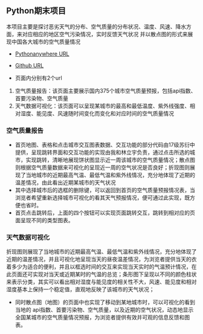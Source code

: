 ## Python期末项目

本项目主要是探讨恶劣天气的分布、空气质量的分布状况、温度、风速、降水方面，来对应相应的地区空气污染情况，实时反馈天气状况 并以散点图的形式来展现中国各大城市的空气质量情况


* [Pythonanywhere URL](http://linlyu01.pythonanywhere.com)
* [Github URL](https://github.com/LINLIYU/python_flask_web)


* 页面内分别有2个url
1.	空气质量报告：该页面主要展示国内375个城市空气质量预报，包括api指数、首要污染物、空气质量
2.	天气数据可视化：该页面可以呈现某城市的最高和最低温度、紫外线强度、相对湿度、能见度、风速随时间变化而变化和对应时间的空气质量情况

### 空气质量报告
* 首页地图、表格和点击城市交互图表数据、交互功能的部分代码由17级苏衍中提供，呈现跳转界面和交互功能的实现由我和林立宇负责，通过点击所选的城市，实现跳转，清晰地展现饼状图显示近一周该城市的空气质量情况；散点图则根据空气质量数据来可视化的呈现近一周的空气状况是否良好；折现图则展现了当地城市的近期最高气温、最低气温和紫外线情况，充分地体现了近期的温差情况，由此看出近期某城市的天气状况
* 其中选择城市后的选框的删除键，可以返回到首页的空气质量预报情况表，当浏览者希望重新选择城市可视化的看其天气预报情况，便可通过此实现，既方便也省时。
* 首页点击跳转后，上面的四个按钮可以实现页面跳转交互，跳转到相对应的页面呈现不同的类型图表。

### 天气数据可视化
折现图则展现了当地城市的近期最高气温、最低气温和紫外线情况，充分地体现了近期的温差情况，并且可视化地呈现当天的昼夜温差情况，为浏览者提供当天的衣着多少为适合的便利，并且以框选时间的交互来实现当天实时的气温预计情况，在此页面还可实现对当天或近期某时的气温的总览；条形图下呈现以不同的颜色柱状来表示分类，其实可以看出相对湿度与能见度的相关性不大，风速、能见度和相对湿度基本上保持一个稳定值，直观地反映了该城市的天气状况；
* 同时散点图（地图）的页面中也实现了移动到某地城市时，可以可视化的看到当地的	api指数、首要污染物、空气质量，以及近期的空气状况，动态地显示全国某城市的空气质量情况预报，为浏览者提供有效并可观的信息反馈和图表。

